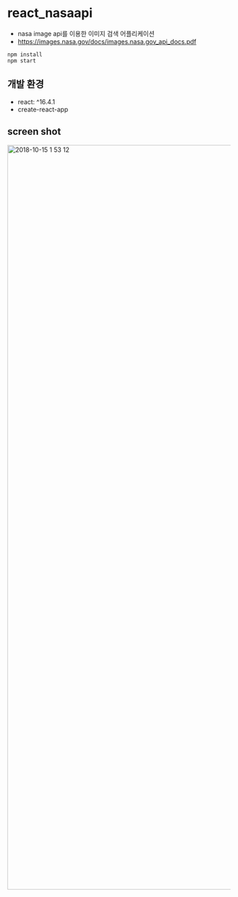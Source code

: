 # react_nasaapi

* nasa image api를 이용한 이미지 검색 어플리케이션
* https://images.nasa.gov/docs/images.nasa.gov_api_docs.pdf


```
npm install
npm start
```
## 개발 환경
* react: ^16.4.1
* create-react-app


## screen shot
<img width="1680" alt="2018-10-15 1 53 12" src="https://user-images.githubusercontent.com/26926312/46931324-a3ac3580-d085-11e8-9463-585f89653f56.png">
